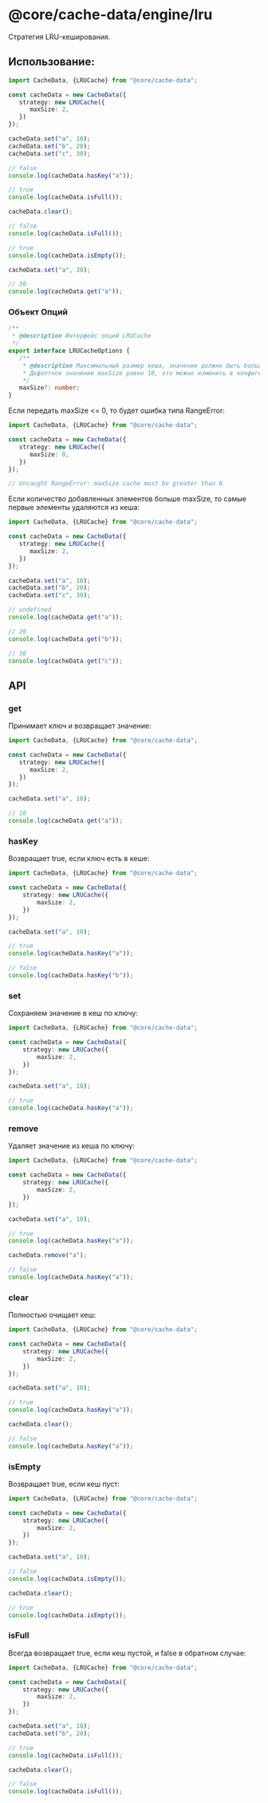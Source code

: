 # @core/cache-data/engine/lru

Стратегия LRU-кеширования.

## Использование:

```typescript
import CacheData, {LRUCache} from "@core/cache-data";

const cacheData = new CacheData({
   strategy: new LRUCache({
      maxSize: 2,
   })
});

cacheData.set("a", 10);
cacheData.set("b", 20);
cacheData.set("c", 30);

// false
console.log(cacheData.hasKey("a"));

// true
console.log(cacheData.isFull());

cacheData.clear();

// false
console.log(cacheData.isFull());

// true
console.log(cacheData.isEmpty());

cacheData.set("a", 30);

// 30
console.log(cacheData.get("a"));
```

### Объект Опций

```typescript
/**
 * @description Интерфейс опций LRUCache
 */
export interface LRUCacheOptions {
   /**
    * @description Максимальный размер кеша, значение должно быть больше 0.
    * Дефолтное значение maxSize равно 10, это можно изменить в конфиге.
    */
   maxSize?: number;
}
```

Если передать maxSize <= 0, то будет ошибка типа RangeError:

```typescript
import CacheData, {LRUCache} from "@core/cache-data";

const cacheData = new CacheData({
   strategy: new LRUCache({
      maxSize: 0,
   })
});

// Uncaught RangeError: maxSize cache must be greater than 0
```

Если количество добавленных элементов больше maxSize, то самые первые элементы удаляются из кеша:

```typescript
import CacheData, {LRUCache} from "@core/cache-data";

const cacheData = new CacheData({
   strategy: new LRUCache({
      maxSize: 2,
   })
});

cacheData.set("a", 10);
cacheData.set("b", 20);
cacheData.set("c", 30);

// undefined
console.log(cacheData.get("a"));

// 20
console.log(cacheData.get("b"));

// 30
console.log(cacheData.get("c"));
```

## API

### get

Принимает ключ и возвращает значение:

```typescript
import CacheData, {LRUCache} from "@core/cache-data";

const cacheData = new CacheData({
   strategy: new LRUCache({
      maxSize: 2,
   })
});

cacheData.set("a", 10);

// 10
console.log(cacheData.get("a"));
```

### hasKey

Возвращает true, если ключ есть в кеше:

```typescript
import CacheData, {LRUCache} from "@core/cache-data";

const cacheData = new CacheData({
	strategy: new LRUCache({
		maxSize: 2,
	})
});

cacheData.set("a", 10);

// true
console.log(cacheData.hasKey("a"));

// false
console.log(cacheData.hasKey("b"));
```

### set

Сохраняем значение в кеш по ключу:

```typescript
import CacheData, {LRUCache} from "@core/cache-data";

const cacheData = new CacheData({
	strategy: new LRUCache({
		maxSize: 2,
	})
});

cacheData.set("a", 10);

// true
console.log(cacheData.hasKey("a"));
```

### remove

Удаляет значение из кеша по ключу:

```typescript
import CacheData, {LRUCache} from "@core/cache-data";

const cacheData = new CacheData({
	strategy: new LRUCache({
		maxSize: 2,
	})
});

cacheData.set("a", 10);

// true
console.log(cacheData.hasKey("a"));

cacheData.remove("a");

// false
console.log(cacheData.hasKey("a"));
```

### clear

Полностью очищает кеш:

```typescript
import CacheData, {LRUCache} from "@core/cache-data";

const cacheData = new CacheData({
	strategy: new LRUCache({
		maxSize: 2,
	})
});

cacheData.set("a", 10);

// true
console.log(cacheData.hasKey("a"));

cacheData.clear();

// false
console.log(cacheData.hasKey("a"));
```

### isEmpty

Возвращает true, если кеш пуст:

```typescript
import CacheData, {LRUCache} from "@core/cache-data";

const cacheData = new CacheData({
	strategy: new LRUCache({
		maxSize: 2,
	})
});

cacheData.set("a", 10);

// false
console.log(cacheData.isEmpty());

cacheData.clear();

// true
console.log(cacheData.isEmpty());
```

### isFull

Всегда возвращает true, если кеш пустой, и false в обратном случае:

```typescript
import CacheData, {LRUCache} from "@core/cache-data";

const cacheData = new CacheData({
	strategy: new LRUCache({
		maxSize: 2,
	})
});

cacheData.set("a", 10);
cacheData.set("b", 20);

// true
console.log(cacheData.isFull());

cacheData.clear();

// false
console.log(cacheData.isFull());
```
